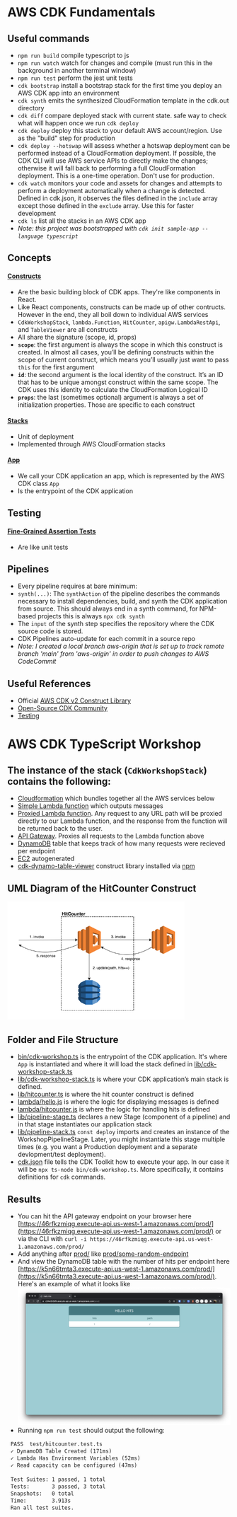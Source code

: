 # AWS CDK Fundamentals

## Useful commands

 * `npm run build`           compile typescript to js
 * `npm run watch`           watch for changes and compile (must run this in the background in another terminal window)
 * `npm run test`            perform the jest unit tests
 * `cdk bootstrap`           install a bootstrap stack for the first time you deploy an AWS CDK app into an environment
 * `cdk synth`               emits the synthesized CloudFormation template in the cdk.out directory
 * `cdk diff`                compare deployed stack with current state. safe way to check what will happen once we run `cdk deploy`
 * `cdk deploy`              deploy this stack to your default AWS account/region. Use as the "build" step for production
 * `cdk deploy --hotswap`    will assess whether a hotswap deployment can be performed instead of a CloudFormation deployment. If possible, the CDK CLI will use AWS service APIs to directly make the changes; otherwise it will fall back to performing a full CloudFormation deployment. This is a one-time operation. Don't use for production.
 * `cdk watch`               monitors your code and assets for changes and attempts to perform a deployment automatically when a change is detected. Defined in cdk.json, it observes the files defined in the `include` array except those defined in the `exclude` array. Use this for faster development
 * `cdk ls`                   list all the stacks in an AWS CDK app
 * *Note: this project was bootstrapped with `cdk init sample-app --language typescript`*

## Concepts

#### [Constructs](https://docs.aws.amazon.com/cdk/v2/guide/constructs.html)
 * Are the basic building block of CDK apps. They're like components in React.
 * Like React components, constructs can be made up of other contructs. However in the end, they all boil down to individual AWS services
 * `CdkWorkshopStack`, `lambda.Function`, `HitCounter`, `apigw.LambdaRestApi`, and `TableViewer` are all constructs
 * All share the signature (scope, id, props)
 * **`scope`**: the first argument is always the scope in which this construct is created. In almost all cases, you’ll be defining constructs within the scope of current construct, which means you’ll usually just want to pass `this` for the first argument
 * **`id`**: the second argument is the local identity of the construct. It’s an ID that has to be unique amongst construct within the same scope. The CDK uses this identity to calculate the CloudFormation Logical ID
 * **`props`**: the last (sometimes optional) argument is always a set of initialization properties. Those are specific to each construct
#### [Stacks](https://docs.aws.amazon.com/cdk/v2/guide/stacks.html)
 * Unit of deployment
 * Implemented through AWS CloudFormation stacks
#### [App](https://docs.aws.amazon.com/cdk/v2/guide/apps.html)
 * We call your CDK application an app, which is represented by the AWS CDK class `App`
 * Is the entrypoint of the CDK application

## Testing

#### [Fine-Grained Assertion Tests](https://docs.aws.amazon.com/cdk/v2/guide/testing.html#testing_fine_grained)
 * Are like unit tests

## Pipelines

* Every pipeline requires at bare minimum:
* `synth(...)`: The `synthAction` of the pipeline describes the commands necessary to install dependencies, build, and synth the CDK application from source. This should always end in a synth command, for NPM-based projects this is always `npx cdk synth`
* The `input` of the synth step specifies the repository where the CDK source code is stored.
* CDK Pipelines auto-update for each commit in a source repo
* _Note: I created a local branch aws-origin that is set up to track remote branch 'main' from 'aws-origin' in order to push changes to AWS CodeCommit_

## Useful References

 * Official [AWS CDK v2 Construct Library](https://docs.aws.amazon.com/cdk/api/v2/docs/aws-construct-library.html)
 * [Open-Source CDK Community](https://constructs.dev/search?q=&cdk=aws-cdk&cdkver=2&sort=downloadsDesc&offset=0)
 * [Testing](https://docs.aws.amazon.com/cdk/v2/guide/testing.html)

# AWS CDK TypeScript Workshop

## The instance of the stack (`CdkWorkshopStack`) contains the following:

 * [Cloudformation](https://github.com/JacobGrisham/aws-cdk/blob/main/readme-images/cloudformation.png) which bundles together all the AWS services below
 * [Simple Lambda function](https://github.com/JacobGrisham/aws-cdk/blob/main/readme-images/lambda-hello.png) which outputs messages
 * [Proxied Lambda function](https://github.com/JacobGrisham/aws-cdk/blob/main/readme-images/lambda-hitcounter.png). Any request to any URL path will be proxied directly to our Lambda function, and the response from the function will be returned back to the user.
 * [API Gateway](https://github.com/JacobGrisham/aws-cdk/blob/main/readme-images/api-gateway.png). Proxies all requests to the Lambda function above
 * [DynamoDB](https://github.com/JacobGrisham/aws-cdk/blob/main/readme-images/dynamoDb.png) table that keeps track of how many requests were recieved per endpoint
 * [EC2](https://github.com/JacobGrisham/aws-cdk/blob/main/readme-images/ec2.png) autogenerated
 * [cdk-dynamo-table-viewer](https://github.com/JacobGrisham/aws-cdk/blob/main/readme-images/lambda-table-viewer.png) construct library installed via [npm](https://www.npmjs.com/package/cdk-dynamo-table-viewer)

## UML Diagram of the HitCounter Construct
<img width="400" src="readme-images/hit-counter-construct.png" alt="UML diagram of AWS services described above">

## Folder and File Structure

 * [bin/cdk-workshop.ts](https://github.com/JacobGrisham/aws-cdk/blob/main/bin/cdk-workshop.ts) is the entrypoint of the CDK application. It's where `App` is instantiated and where it will load the stack defined in [lib/cdk-workshop-stack.ts](https://github.com/JacobGrisham/aws-cdk/blob/main/lib/cdk-workshop-stack.ts)
 * [lib/cdk-workshop-stack.ts](https://github.com/JacobGrisham/aws-cdk/blob/main/lib/cdk-workshop-stack.ts) is where your CDK application’s main stack is defined.
 * [lib/hitcounter.ts](https://github.com/JacobGrisham/aws-cdk/blob/main/lib/hitcounter.ts) is where the hit counter construct is defined
 * [lambda/hello.js](https://github.com/JacobGrisham/aws-cdk/blob/main/lambda/hello.js) is where the logic for displaying messages is defined
 * [lambda/hitcounter.js](https://github.com/JacobGrisham/aws-cdk/blob/main/lambda/hitcounter.js) is where the logic for handling hits is defined
 * [lib/pipeline-stage.ts](https://github.com/JacobGrisham/aws-cdk/blob/main/lambda/pipeline-stage.ts) declares a new Stage (component of a pipeline) and in that stage instantiates our application stack
 * [lib/pipeline-stack.ts](https://github.com/JacobGrisham/aws-cdk/blob/main/lambda/pipeline-stack.ts) `const deploy` imports and creates an instance of the WorkshopPipelineStage. Later, you might instantiate this stage multiple times (e.g. you want a Production deployment and a separate devlopment/test deployment).
 * [cdk.json](https://github.com/JacobGrisham/aws-cdk/blob/main/cdk.json) file tells the CDK Toolkit how to execute your app. In our case it will be `npx ts-node bin/cdk-workshop.ts`. More specifically, it contains definitions for `cdk` commands.

## Results

 * You can hit the API gateway endpoint on your browser here [https://46rfkzmiqg.execute-api.us-west-1.amazonaws.com/prod/](https://46rfkzmiqg.execute-api.us-west-1.amazonaws.com/prod/) or via the CLI with `curl -i https://46rfkzmiqg.execute-api.us-west-1.amazonaws.com/prod/`
 * Add anything after [prod/](https://46rfkzmiqg.execute-api.us-west-1.amazonaws.com/prod/) like [prod/some-random-endpoint](https://46rfkzmiqg.execute-api.us-west-1.amazonaws.com/prod/some-random-endpoint)
 * And view the DynamoDB table with the number of hits per endpoint here [https://k5n66tmta3.execute-api.us-west-1.amazonaws.com/prod/](https://k5n66tmta3.execute-api.us-west-1.amazonaws.com/prod/). Here's an example of what it looks like ![cdk-dynamo-table-viewer](/readme-images/cdk-dynamo-table-viewer.png)
 * Running `npm run test` should output the following:
 ```
  PASS  test/hitcounter.test.ts
  ✓ DynamoDB Table Created (171ms)
  ✓ Lambda Has Environment Variables (52ms)
  ✓ Read capacity can be configured (47ms)

  Test Suites: 1 passed, 1 total
  Tests:       3 passed, 3 total
  Snapshots:   0 total
  Time:        3.913s
  Ran all test suites.
 ```

